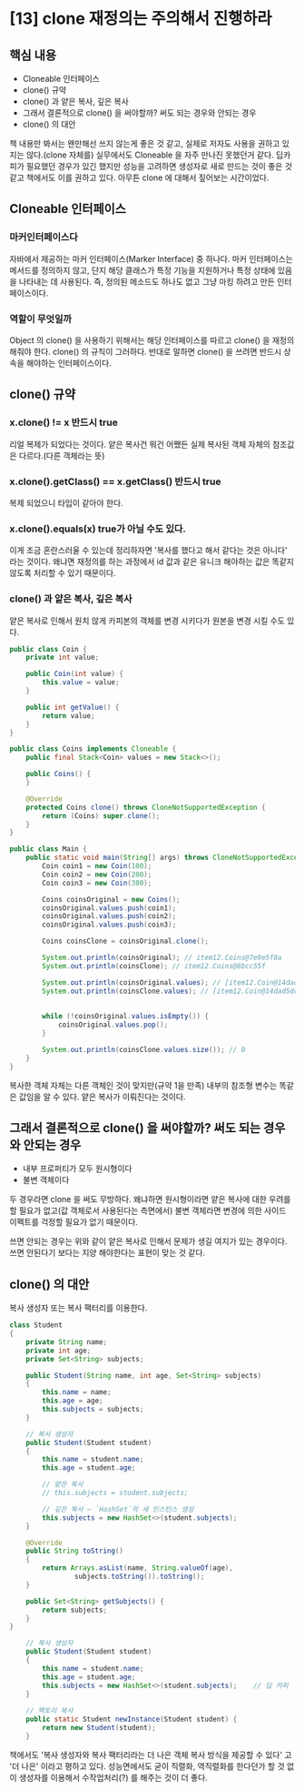 # \[13] clone 재정의는 주의해서 진행하라

## 핵심 내용

* Cloneable 인터페이스
* clone() 규약
* clone() 과 얕은 복사, 깊은 복사
* 그래서 결론적으로 clone() 을 써야할까? 써도 되는 경우와 안되는 경우
* clone() 의 대안

책 내용만 봐서는 왠만해선 쓰지 않는게 좋은 것 같고, 실제로 저자도 사용을 권하고 있지는 않다.(clone 자체를) 실무에서도 Cloneable 을 자주 만나진 못했던거 같다. 딥카피가 필요했던 경우가 있긴 했지만 성능을 고려하면 생성자로 새로 만드는 것이 좋은 것 같고 책에서도 이를 권하고 있다. 아무튼 clone 에 대해서 짚어보는 시간이었다.



## Cloneable 인터페이스

### 마커인터페이스다

자바에서 제공하는 마커 인터페이스(Marker Interface) 중 하나다. 마커 인터페이스는 메서드를 정의하지 않고, 단지 해당 클래스가 특정 기능을 지원하거나 특정 상태에 있음을 나타내는 데 사용된다. 즉, 정의된 메소드도 하나도 없고 그냥 마킹 하려고 만든 인터페이스이다.

### 역할이 무엇일까

Object 의 clone() 을 사용하기 위해서는 해당 인터페이스를 따르고 clone() 을 재정의 해줘야 한다. clone() 의 규칙이 그러하다. 반대로 말하면 clone() 을 쓰려면 반드시 상속을 해야하는 인터페이스이다.



## clone() 규약

### x.clone() != x 반드시 true

리얼 복제가 되었다는 것이다. 얕은 복사건 뭐건 어쨌든 실제 복사된 객체 자체의 참조값은 다르다.(다른 객체라는 뜻)



### x.clone().getClass() == x.getClass() 반드시 true

복제 되었으니 타입이 같아야 한다.



### x.clone().equals(x) true가 아닐 수도 있다.

이게 조금 혼란스러울 수 있는데 정리하자면 '복사를 했다고 해서 같다는 것은 아니다' 라는 것이다. 왜냐면 재정의를 하는 과정에서 id 값과 같은 유니크 해야하는 값은 똑같지 않도록 처리할 수 있기 때문이다.



### clone() 과 얕은 복사, 깊은 복사

얕은 복사로 인해서 원치 않게 카피본의 객체를 변경 시키다가 원본을 변경 시킬 수도 있다.

```java
public class Coin {
    private int value;

    public Coin(int value) {
        this.value = value;
    }

    public int getValue() {
        return value;
    }
}

public class Coins implements Cloneable {
    public final Stack<Coin> values = new Stack<>();

    public Coins() {
    }

    @Override
    protected Coins clone() throws CloneNotSupportedException {
        return (Coins) super.clone();
    }
}

public class Main {
    public static void main(String[] args) throws CloneNotSupportedException {
        Coin coin1 = new Coin(100);
        Coin coin2 = new Coin(200);
        Coin coin3 = new Coin(300);

        Coins coinsOriginal = new Coins();
        coinsOriginal.values.push(coin1);
        coinsOriginal.values.push(coin2);
        coinsOriginal.values.push(coin3);

        Coins coinsClone = coinsOriginal.clone();

        System.out.println(coinsOriginal); // item12.Coins@7e9e5f8a
        System.out.println(coinsClone); // item12.Coins@8bcc55f

        System.out.println(coinsOriginal.values); // [item12.Coin@14dad5dc, item12.Coin@18b4aac2, item12.Coin@764c12b6]
        System.out.println(coinsClone.values); // [item12.Coin@14dad5dc, item12.Coin@18b4aac2, item12.Coin@764c12b6]
        
        
        while (!coinsOriginal.values.isEmpty()) {
            coinsOriginal.values.pop();
        }

        System.out.println(coinsClone.values.size()); // 0
    }
}
```

복사한 객체 자체는 다른 객체인 것이 맞지만(규약 1을 만족) 내부의 참조형 변수는 똑같은 값임을 알 수 있다. 얕은 복사가 이뤄진다는 것이다.



## 그래서 결론적으로 clone() 을 써야할까? 써도 되는 경우와 안되는 경우

* 내부 프로퍼티가 모두 원시형이다
* 불변 객체이다

두 경우라면 clone 을 써도 무방하다. 왜냐하면 원시형이라면 얕은 복사에 대한 우려를 할 필요가 없고(값 객체로서 사용된다는 측면에서) 불변 객체라면 변경에 의한 사이드 이펙트를 걱정할 필요가 없기 때문이다.



쓰면 안되는 경우는 위와 같이 얕은 복사로 인해서 문제가 생길 여지가 있는 경우이다. 쓰면 안된다기 보다는 지양 해야한다는 표현이 맞는 것 같다.



## clone() 의 대안

복사 생성자 또는 복사 팩터리를 이용한다.

```java
class Student
{
    private String name;
    private int age;
    private Set<String> subjects;

    public Student(String name, int age, Set<String> subjects)
    {
        this.name = name;
        this.age = age;
        this.subjects = subjects;
    }

    // 복사 생성자
    public Student(Student student)
    {
        this.name = student.name;
        this.age = student.age;

        // 얕은 복사
        // this.subjects = student.subjects;

        // 깊은 복사 – `HashSet`의 새 인스턴스 생성
        this.subjects = new HashSet<>(student.subjects);
    }

    @Override
    public String toString()
    {
        return Arrays.asList(name, String.valueOf(age),
                subjects.toString()).toString();
    }

    public Set<String> getSubjects() {
        return subjects;
    }
}
```

```java
    // 복사 생성자
    public Student(Student student)
    {
        this.name = student.name;
        this.age = student.age;
        this.subjects = new HashSet<>(student.subjects);    // 딥 카피
    }
 
    // 팩토리 복사
    public static Student newInstance(Student student) {
        return new Student(student);
    }
```

책에서도 '복사 생성자와 복사 팩터리라는 더 나은 객체 복사 방식을 제공할 수 있다' 고 '더 나은' 이라고 평하고 있다. 성능면에서도 굳이 직렬화, 역직렬화를 한다던가 할 것 없이 생성자를 이용해서 수작업처리(?) 를 해주는 것이 더 좋다.
